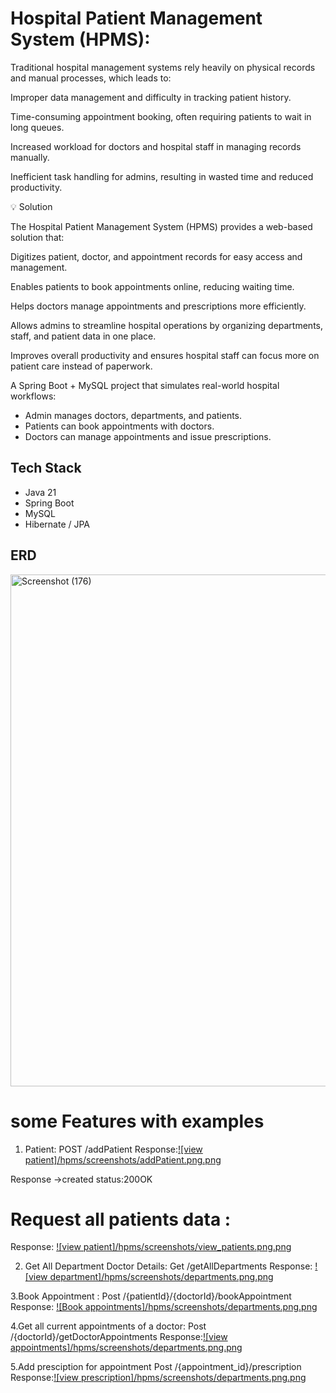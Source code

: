 # Hospital Patient Management System (HPMS):
Traditional hospital management systems rely heavily on physical records and manual processes, which leads to:

Improper data management and difficulty in tracking patient history.

Time-consuming appointment booking, often requiring patients to wait in long queues.

Increased workload for doctors and hospital staff in managing records manually.

Inefficient task handling for admins, resulting in wasted time and reduced productivity.

💡 Solution

The Hospital Patient Management System (HPMS) provides a web-based solution that:

Digitizes patient, doctor, and appointment records for easy access and management.

Enables patients to book appointments online, reducing waiting time.

Helps doctors manage appointments and prescriptions more efficiently.

Allows admins to streamline hospital operations by organizing departments, staff, and patient data in one place.

Improves overall productivity and ensures hospital staff can focus more on patient care instead of paperwork.

A Spring Boot + MySQL project that simulates real-world hospital workflows:
- Admin manages doctors, departments, and patients.
- Patients can book appointments with doctors.
- Doctors can manage appointments and issue prescriptions.

## Tech Stack
- Java 21
- Spring Boot
- MySQL
- Hibernate / JPA

## ERD
<img width="1126" height="819" alt="Screenshot (176)" src="https://github.com/user-attachments/assets/5d87d50d-e983-4930-a7d5-448b7596e373" />

# some Features with examples
1. Patient:
   POST /addPatient
   Response:[![view patient]/hpms/screenshots/addPatient.png.png](https://github.com/RahulPoluru01/hospital-patient-management-system/blob/main/hpms/screenshots/add_patient.png)

Response ->created status:200OK

# Request all patients data :
Response: [![view patient]/hpms/screenshots/view_patients.png.png](https://github.com/RahulPoluru01/hospital-patient-management-system/blob/main/hpms/screenshots/view_patients.png.png)

2. Get All Department Doctor Details:
   Get /getAllDepartments
   Response: [![view department]/hpms/screenshots/departments.png.png](https://github.com/RahulPoluru01/hospital-patient-management-system/blob/main/hpms/screenshots/departments.png.png)
   
3.Book Appointment :
Post /{patientId}/{doctorId}/bookAppointment
Response: [![Book appointments]/hpms/screenshots/departments.png.png](https://github.com/RahulPoluru01/hospital-patient-management-system/blob/main/hpms/screenshots/appointment.png.png)

4.Get all current appointments of a doctor:
Post /{doctorId}/getDoctorAppointments
Response:[![view appointments]/hpms/screenshots/departments.png.png](https://github.com/RahulPoluru01/hospital-patient-management-system/blob/main/hpms/screenshots/doctor_appointment.png)

5.Add presciption for appointment
Post /{appointment_id}/prescription
Response:[![view prescription]/hpms/screenshots/departments.png.png](https://github.com/RahulPoluru01/hospital-patient-management-system/blob/main/hpms/screenshots/precription.png.png)


